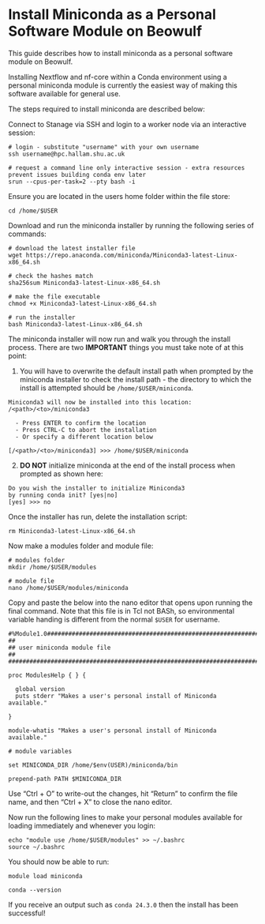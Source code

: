 # Install Miniconda as a Personal Software Module on Beowulf

This guide describes how to install miniconda as a personal software module on Beowulf.

Installing Nextflow and nf-core within a Conda environment using a personal miniconda module is currently the easiest way of making this software available for general use.

The steps required to install miniconda are described below:

Connect to Stanage via SSH and login to a worker node via an interactive session:

```shell
# login - substitute "username" with your own username
ssh username@hpc.hallam.shu.ac.uk

# request a command line only interactive session - extra resources prevent issues building conda env later
srun --cpus-per-task=2 --pty bash -i
```

Ensure you are located in the users home folder within the file store:

```shell
cd /home/$USER
```

Download and run the miniconda installer by running the following series of commands:

```shell
# download the latest installer file
wget https://repo.anaconda.com/miniconda/Miniconda3-latest-Linux-x86_64.sh

# check the hashes match
sha256sum Miniconda3-latest-Linux-x86_64.sh

# make the file executable
chmod +x Miniconda3-latest-Linux-x86_64.sh

# run the installer
bash Miniconda3-latest-Linux-x86_64.sh
```

The miniconda installer will now run and walk you through the install process. There are two **IMPORTANT** things you must take note of at this point:

1. You will have to overwrite the default install path when prompted by the miniconda installer to check the install path - the directory to which the install is attempted should be `/home/$USER/miniconda`.

```
Miniconda3 will now be installed into this location:
/<path>/<to>/miniconda3

  - Press ENTER to confirm the location
  - Press CTRL-C to abort the installation
  - Or specify a different location below

[/<path>/<to>/miniconda3] >>> /home/$USER/miniconda
```

2. **DO NOT** initialize miniconda at the end of the install process when prompted as shown here:

```
Do you wish the installer to initialize Miniconda3
by running conda init? [yes|no]
[yes] >>> no
```

Once the installer has run, delete the installation script:

```shell
rm Miniconda3-latest-Linux-x86_64.sh
```

Now make a modules folder and module file:

```shell
# modules folder
mkdir /home/$USER/modules

# module file
nano /home/$USER/modules/miniconda
```

Copy and paste the below into the nano editor that opens upon running the final command. Note that this file is in Tcl not BASh, so environmental variable handing is different from the normal `$USER` for username.

```
#%Module1.0#####################################################################
##
## user miniconda module file
##
################################################################################

proc ModulesHelp { } {

  global version
  puts stderr "Makes a user's personal install of Miniconda available."

}

module-whatis "Makes a user's personal install of Miniconda available."

# module variables

set MINICONDA_DIR /home/$env(USER)/miniconda/bin

prepend-path PATH $MINICONDA_DIR
```

Use “Ctrl + O” to write-out the changes, hit “Return” to confirm the file name, and then “Ctrl + X” to close the nano editor.

Now run the following lines to make your personal modules available for loading immediately and whenever you login:

```shell
echo "module use /home/$USER/modules" >> ~/.bashrc
source ~/.bashrc
```

You should now be able to run:

```shell
module load miniconda

conda --version
```

If you receive an output such as `conda 24.3.0` then the install has been successful!
